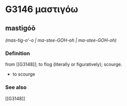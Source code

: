 # G3146 μαστιγόω

## mastigóō

_(mas-tig-o'-o | ma-stee-GOH-oh | ma-stee-GOH-oh)_

### Definition

from [[G3148]]; to flog (literally or figuratively); scourge.

- to scourge

### See also

[[G3148]]

